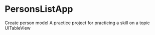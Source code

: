 # PersonsListApp
Create person model
A practice project for practicing a skill on a topic UITableView
